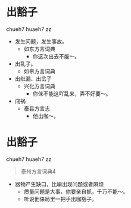 # 出豁子
chueh7 huaeh7 zz
+ 发生问题，发生事故。
  * 如东方言词典
    - 你这次出去不能～。
+ 出乱子。
  * 如皋方言词典
+ 出纰漏、出岔子
  * 兴化方言词典
    - 你俫不能这吖乱来，弄不好要～。
+ 闯祸
  * 泰县方言志
    - 他出咖～。

# 出豁子
chueh7 huaeh7 zz
> 泰州方言词典4
- 器物产生缺口，比喻出现问题或者麻烦
  - 质量问题是大事，你要亲自抓，千万不能～。
  - 听说他俫局里一把手出咖豁子。
